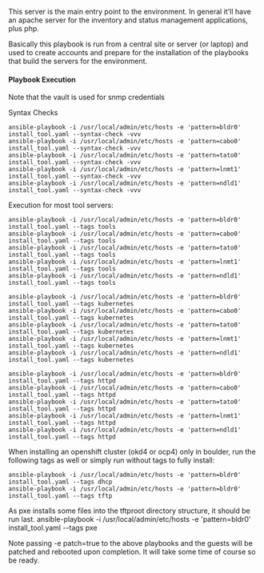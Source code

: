 This server is the main entry point to the environment. In general it'll have an apache server for the inventory and status management applications, plus php.

Basically this playbook is run from a central site or server (or laptop) and used to create accounts and prepare for the installation of the playbooks that build the servers for the environment.


#### Playbook Execution

Note that the vault is used for snmp credentials

Syntax Checks

    ansible-playbook -i /usr/local/admin/etc/hosts -e 'pattern=bldr0' install_tool.yaml --syntax-check -vvv
    ansible-playbook -i /usr/local/admin/etc/hosts -e 'pattern=cabo0' install_tool.yaml --syntax-check -vvv
    ansible-playbook -i /usr/local/admin/etc/hosts -e 'pattern=tato0' install_tool.yaml --syntax-check -vvv
    ansible-playbook -i /usr/local/admin/etc/hosts -e 'pattern=lnmt1' install_tool.yaml --syntax-check -vvv
    ansible-playbook -i /usr/local/admin/etc/hosts -e 'pattern=ndld1' install_tool.yaml --syntax-check -vvv

Execution for most tool servers:

    ansible-playbook -i /usr/local/admin/etc/hosts -e 'pattern=bldr0' install_tool.yaml --tags tools
    ansible-playbook -i /usr/local/admin/etc/hosts -e 'pattern=cabo0' install_tool.yaml --tags tools
    ansible-playbook -i /usr/local/admin/etc/hosts -e 'pattern=tato0' install_tool.yaml --tags tools
    ansible-playbook -i /usr/local/admin/etc/hosts -e 'pattern=lnmt1' install_tool.yaml --tags tools
    ansible-playbook -i /usr/local/admin/etc/hosts -e 'pattern=ndld1' install_tool.yaml --tags tools

    ansible-playbook -i /usr/local/admin/etc/hosts -e 'pattern=bldr0' install_tool.yaml --tags kubernetes
    ansible-playbook -i /usr/local/admin/etc/hosts -e 'pattern=cabo0' install_tool.yaml --tags kubernetes
    ansible-playbook -i /usr/local/admin/etc/hosts -e 'pattern=tato0' install_tool.yaml --tags kubernetes
    ansible-playbook -i /usr/local/admin/etc/hosts -e 'pattern=lnmt1' install_tool.yaml --tags kubernetes
    ansible-playbook -i /usr/local/admin/etc/hosts -e 'pattern=ndld1' install_tool.yaml --tags kubernetes

    ansible-playbook -i /usr/local/admin/etc/hosts -e 'pattern=bldr0' install_tool.yaml --tags httpd
    ansible-playbook -i /usr/local/admin/etc/hosts -e 'pattern=cabo0' install_tool.yaml --tags httpd
    ansible-playbook -i /usr/local/admin/etc/hosts -e 'pattern=tato0' install_tool.yaml --tags httpd
    ansible-playbook -i /usr/local/admin/etc/hosts -e 'pattern=lnmt1' install_tool.yaml --tags httpd
    ansible-playbook -i /usr/local/admin/etc/hosts -e 'pattern=ndld1' install_tool.yaml --tags httpd


When installing an openshift cluster (okd4 or ocp4) only in boulder, run the following tags as well or simply run without tags to fully install:

    ansible-playbook -i /usr/local/admin/etc/hosts -e 'pattern=bldr0' install_tool.yaml --tags dhcp
    ansible-playbook -i /usr/local/admin/etc/hosts -e 'pattern=bldr0' install_tool.yaml --tags tftp

As pxe installs some files into the tftproot directory structure, it should be run last.
    ansible-playbook -i /usr/local/admin/etc/hosts -e 'pattern=bldr0' install_tool.yaml --tags pxe

Note passing -e patch=true to the above playbooks and the guests will be patched and rebooted upon completion. It will take some time of course so be ready.

